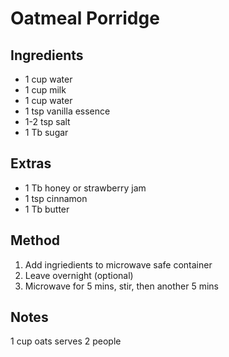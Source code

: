 # Oatmeal Porridge

## Ingredients

* 1 cup water
* 1 cup milk
* 1 cup water
* 1 tsp vanilla essence
* 1-2 tsp salt
* 1 Tb sugar

## Extras

* 1 Tb honey or strawberry jam
* 1 tsp cinnamon
* 1 Tb butter

## Method

1. Add ingriedients to microwave safe container
2. Leave overnight (optional)
3. Microwave for 5 mins, stir, then another 5 mins


## Notes

1 cup oats serves 2 people
